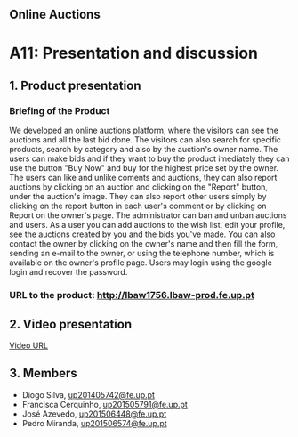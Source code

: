 ## Online Auctions

# A11: Presentation and discussion

## 1. Product presentation

### Briefing of the Product

We developed an online auctions platform, where the visitors can see the auctions and all the last bid done. The visitors can also search for specific products, search by category and also by the auction's owner name. The users can make bids and if they want to buy the product imediately they can use the button "Buy Now" and buy for the highest price set by the owner. The users can like and unlike coments and auctions, they can also report auctions by clicking on an auction and clicking on the "Report" button, under the auction's image. They can also report other users simply by clicking on the report button in each user's comment or by clicking on Report on the owner's page. The administrator can ban and unban auctions and users.
As a user you can add auctions to the wish list, edit your profile, see the auctions created by you and the bids you've made. You can also contact the owner by clicking on the owner's name and then fill the form, sending an e-mail to the owner, or using the telephone number, which is available on the owner's profile page. 
Users may login using the google login and recover the password.  

### URL to the product: http://lbaw1756.lbaw-prod.fe.up.pt

## 2. Video presentation

[Video URL](https://www.youtube.com/watch?v=b3la3CgXaIs&feature=youtu.be)


## 3. Members

- Diogo Silva, up201405742@fe.up.pt
- Francisca Cerquinho, up201505791@fe.up.pt
- José Azevedo, up201506448@fe.up.pt
- Pedro Miranda, up201506574@fe.up.pt

